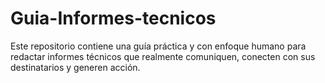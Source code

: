 # Guia-Informes-tecnicos
Este repositorio contiene una guía práctica y con enfoque humano para redactar informes técnicos que realmente comuniquen, conecten con sus destinatarios y generen acción.
